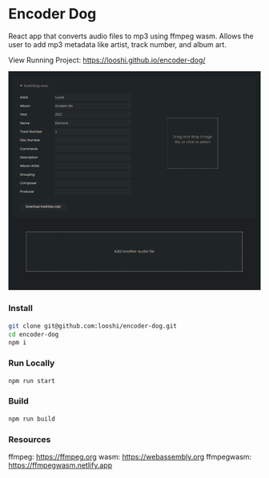 # Encoder Dog

React app that converts audio files to mp3 using ffmpeg wasm.  Allows the user to add mp3 metadata like artist, track number, and album art.

View Running Project: https://looshi.github.io/encoder-dog/

![Screenshot of project](https://raw.githubusercontent.com/looshi/encoder-dog/master/encoder-dog-screenshot.png)


### Install
```sh
git clone git@github.com:looshi/encoder-dog.git
cd encoder-dog
npm i
```

### Run Locally
```sh
npm run start
```

### Build
```sh
npm run build
```

### Resources
ffmpeg: https://ffmpeg.org
wasm: https://webassembly.org
ffmpegwasm: https://ffmpegwasm.netlify.app
